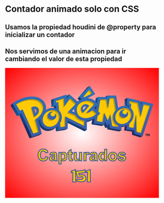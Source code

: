 # Contador animado solo con CSS

## Usamos la propiedad houdini de @property para inicializar un contador

## Nos servimos de una animacion para ir cambiando el valor de esta propiedad

![Image text](assets/banner.png)
